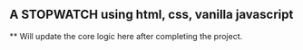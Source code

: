 <h2>A STOPWATCH using html, css, vanilla javascript</h2>

** Will update the core logic here after completing the project.

